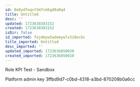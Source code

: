 ```yaml
---
id: 8e8ydfoqvt5m7cm5gd0a0q4
title: Untitled
desc: ''
updated: 1723638383152
created: 1723638383152
isDir: false
id_imported: fajdmyw5ademywlx3i8ecbc
title_imported: Untitled
desc_imported: ''
updated_imported: 1723636850020
created_imported: 1723636850020
---
```

Role KPI Test - Sandbox

Platform admin key 3ffbd9d7-c0bd-4318-a3bd-870208b0a6cc